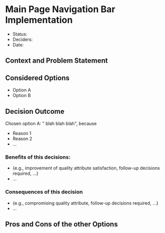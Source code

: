 # Main Page Navigation Bar Implementation

* Status: 
* Deciders: 
* Date: 

## Context and Problem Statement


## Considered Options
* Option A
* Option B

## Decision Outcome

Chosen option A: " blah blah blah", because
* Reason 1
* Reason 2
* ...

### Benefits of this decisions: <!-- optional -->
* {e.g., improvement of quality attribute satisfaction, follow-up decisions required, …}
* …

### Consequences of this decision <!-- optional -->
* {e.g., compromising quality attribute, follow-up decisions required, …}
* …

## Pros and Cons of the other Options

